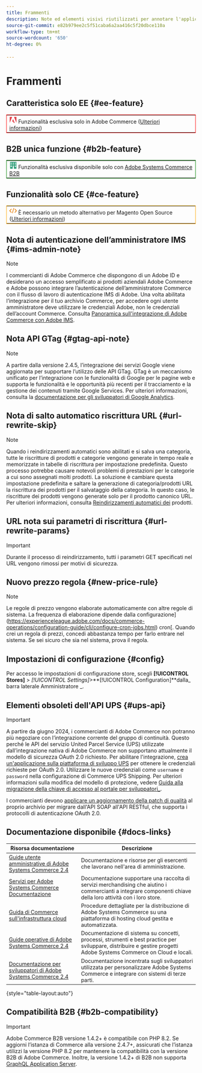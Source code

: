 ```yaml
---
title: Frammenti
description: Note ed elementi visivi riutilizzati per annotare l'applicazione di una funzione o di una pagina a un'edizione specifica
source-git-commit: e82b979ee2c5f51caba6a2aa416c5f20dbce110a
workflow-type: tm+mt
source-wordcount: '650'
ht-degree: 0%

---
```


# Frammenti

## Caratteristica solo EE {#ee-feature}

<table style="border:1px solid red">
<tr><td><img alt="Funzione Adobe Systems Commerce" src="../assets/adobe-logo.svg" width="20" height="20" /> Funzionalità esclusiva solo in Adobe Commerce (<a href="https://experienceleague.adobe.com/docs/commerce-admin/user-guides/home.html#product-editions">Ulteriori informazioni</a>)</td></tr>
</table>

## B2B unica funzione {#b2b-feature}

<table style="border:1px solid green">
<tr><td><img alt="Funzione B2B di Adobe Systems Commerce" src="../assets/b2b.svg" width="20" height="20" /> Funzionalità esclusiva disponibile solo con <a href="https://experienceleague.adobe.com/docs/commerce-admin/b2b/introduction.html?lang=en">Adobe Systems Commerce B2B</a></td></tr>
</table>

## Funzionalità solo CE {#ce-feature}

<table style="border:1px solid orange">
<tr><td><img alt="Funzione Magento Open Source" src="../assets/open-source.svg" width="20" height="20" /> È necessario un metodo alternativo per Magento Open Source (<a href="https://experienceleague.adobe.com/docs/commerce-admin/user-guides/home.html#product-editions">Ulteriori informazioni</a>)</td></tr>
</table>

## Nota di autenticazione dell’amministratore IMS {#ims-admin-note}

>[!NOTE]
>
>I commercianti di Adobe Commerce che dispongono di un Adobe ID e desiderano un accesso semplificato ai prodotti aziendali Adobe Commerce e Adobe possono integrare l’autenticazione dell’amministratore Commerce con il flusso di lavoro di autenticazione IMS di Adobe. Una volta abilitata l’integrazione per il tuo archivio Commerce, per accedere ogni utente amministratore deve utilizzare le credenziali Adobe, non le credenziali dell’account Commerce. Consulta [Panoramica sull&#39;integrazione di Adobe Commerce con Adobe IMS](/help/getting-started/adobe-ims-integration-overview.md).

## Nota API GTag {#gtag-api-note}

>[!NOTE]
>
>A partire dalla versione 2.4.5, l’integrazione dei servizi Google viene aggiornata per supportare l’utilizzo delle API GTag. GTag è un meccanismo unificato per l’integrazione con le funzionalità di Google per le pagine web e supporta le funzionalità e le opportunità più recenti per il tracciamento e la gestione dei contenuti tramite Google Services. Per ulteriori informazioni, consulta la [documentazione per gli sviluppatori di Google Analytics](https://developers.google.com/analytics/devguides/collection/gtagjs).

## Nota di salto automatico riscrittura URL {#url-rewrite-skip}

>[!NOTE]
>
>Quando i reindirizzamenti automatici sono abilitati e si salva una categoria, tutte le riscritture di prodotti e categorie vengono generate in tempo reale e memorizzate in tabelle di riscrittura per impostazione predefinita. Questo processo potrebbe causare notevoli problemi di prestazioni per le categorie a cui sono assegnati molti prodotti. La soluzione è cambiare questa impostazione predefinita e saltare la generazione di categoria/prodotti URL la riscrittura dei prodotti per il salvataggio della categoria. In questo caso, le riscritture dei prodotti vengono generate solo per il prodotto canonico URL. Per ulteriori informazioni, consulta [Reindirizzamenti automatici dei](/help/merchandising-promotions/url-redirect-product-automatic.md) prodotti.

## URL nota sui parametri di riscrittura {#url-rewrite-params}

>[!IMPORTANT]
>
>Durante il processo di reindirizzamento, tutti i parametri GET specificati nel URL vengono rimossi per motivi di sicurezza.

## Nuovo prezzo regola {#new-price-rule}

>[!NOTE]
>
>Le regole di prezzo vengono elaborate automaticamente con altre regole di sistema. La frequenza di elaborazione dipende dalla configurazione](https://experienceleague.adobe.com/docs/commerce-operations/configuration-guide/cli/configure-cron-jobs.html) cron[. Quando crei un regola di prezzi, concedi abbastanza tempo per farlo entrare nel sistema. Se sei sicuro che sia nel sistema, prova il regola.

## Impostazioni di configurazione {#config}

Per accesso le impostazioni di configurazione store, scegli **[!UICONTROL Stores]** > _[!UICONTROL Settings]_>**[!UICONTROL Configuration]**dalla_ barra laterale Amministratore _.

## Elementi obsoleti dell&#39;API UPS {#ups-api}

>[!IMPORTANT]
>
>A partire da giugno 2024, i commercianti di Adobe Commerce non potranno più negoziare con l’integrazione corrente del gruppo di continuità. Questo perché le API del servizio United Parcel Service (UPS) utilizzate dall’integrazione nativa di Adobe Commerce non supportano attualmente il modello di sicurezza OAuth 2.0 richiesto. Per abilitare l&#39;integrazione, [crea un&#39;applicazione sulla piattaforma di sviluppo UPS](https://developer.ups.com/get-started) per ottenere le credenziali richieste per OAuth 2.0. Utilizzare le nuove credenziali come `username` e `password` nella configurazione di Commerce UPS Shipping. Per ulteriori informazioni sulla modifica del modello di protezione, vedere [Guida alla migrazione della chiave di accesso al portale per sviluppatori_](https://developer.ups.com/oauth-developer-guide). <br/>
>
>I commercianti devono [applicare un aggiornamento della patch di qualità](https://experienceleague.adobe.com/docs/commerce-knowledge-base/kb/troubleshooting/known-issues-patches-attached/ups-shipping-method-integration-migration-from-soap-to-restful-api.html) al proprio archivio per migrare dall&#39;API SOAP all&#39;API RESTful, che supporta i protocolli di autenticazione OAuth 2.0.


## Documentazione disponibile {#docs-links}

| Risorsa documentazione | Descrizione |
|----------------------- | ----------- |
| [Guide utente amministrative di Adobe Systems Commerce 2.4](../landing/home.md) | Documentazione e risorse per gli esercenti che lavorano nell&#39;area di amministrazione. |
| [Servizi per Adobe Systems Commerce Documentazione](https://experienceleague.adobe.com/docs/commerce/user-guides/home.html) | Documentazione supportare una raccolta di servizi merchandising che aiutino i commercianti a integrare componenti chiave della loro attività con i loro store. |
| [Guida di Commerce sull&#39;infrastruttura cloud](https://experienceleague.adobe.com/docs/commerce-cloud-service/user-guide/overview.html) | Procedure dettagliate per la distribuzione di Adobe Systems Commerce su una piattaforma di hosting cloud gestita e automatizzata. |
| [Guide operative di Adobe Systems Commerce 2.4](https://experienceleague.adobe.com/docs/commerce-operations/operational-guides/home.html) | Documentazione di sistema su concetti, processi, strumenti e best practice per sviluppare, distribuire e gestire progetti Adobe Systems Commerce on Cloud e locali. |
| [Documentazione per sviluppatori di Adobe Systems Commerce 2.4](https://developer.adobe.com/commerce/docs) | Documentazione incentrata sugli sviluppatori utilizzata per personalizzare Adobe Systems Commerce e integrare con sistemi di terze parti. |

{style="table-layout:auto"}

## Compatibilità B2B {#b2b-compatibility}

>[!IMPORTANT]
>
>Adobe Commerce B2B versione 1.4.2+ è compatibile con PHP 8.2. Se aggiorni l’istanza di Commerce alla versione 2.4.7+, assicurati che l’istanza utilizzi la versione PHP 8.2 per mantenere la compatibilità con la versione B2B di Adobe Commerce. Inoltre, la versione 1.4.2+ di B2B non supporta [GraphQL Application Server](https://experienceleague.adobe.com/en/docs/commerce-operations/performance-best-practices/concepts/application-server).

